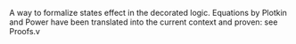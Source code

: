 A way to formalize states effect in the decorated logic. Equations by Plotkin and Power have been translated into the current context and proven: see Proofs.v  
